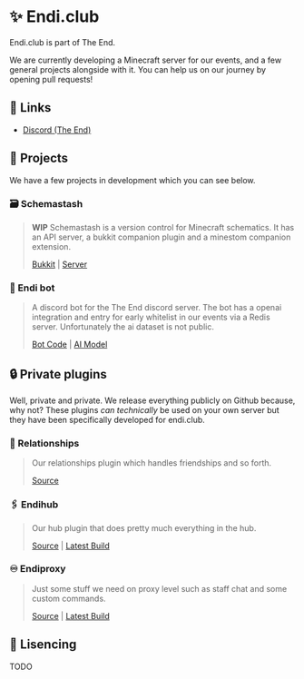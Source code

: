# ✨ Endi.club
Endi.club is part of The End.

We are currently developing a Minecraft server for our events, and a few general projects alongside with it. You can help us on our journey by opening pull requests!

## 🔗 Links
- [Discord (The End)](https://discord.gg/WAMpxA8krU 'Click to open')

## 📂 Projects
We have a few projects in development which you can see below.

### 🗃️ Schemastash
> **__WIP__**
> Schemastash is a version control for Minecraft schematics. It has an API server, a bukkit companion plugin and a minestom companion extension.
>
> [Bukkit](https://github.com/endi-club/schemastash-bukkit) | [Server](https://github.com/endi-club/schemastash-server)
### 🤖 Endi bot
> A discord bot for the The End discord server. The bot has a openai integration and entry for early whitelist in our events via a Redis server. Unfortunately the ai dataset is not public.
> 
> [Bot Code](https://github.com/endi-club/endi-bot) | [AI Model](https://github.com/endi-club/ai-model)


## 🔒 Private plugins
Well, private and private. We release everything publicly on Github because, why not? These plugins *can technically* be used on your own server but they have been specifically developed for endi.club.
### 🤝 Relationships
> Our relationships plugin which handles friendships and so forth.
>
> [Source](https://github.com/endi-club/relationships)
### 🖇️ Endihub
> Our hub plugin that does pretty much everything in the hub.
>
> [Source](https://github.com/endi-club/endihub) | [Latest Build](https://nightly.link/endi-club/Endihub/workflows/maven/main?preview "This uses nighly.link a service that automatically pulls the latest artifact generated by Github Actions. If you would like to not use a Third-party service, manually find the last action ran and download the artifact from there.")
### ♾️ Endiproxy
> Just some stuff we need on proxy level such as staff chat and some custom commands.
>
> [Source](https://github.com/endi-club/endiproxy) | [Latest Build](https://nightly.link/endi-club/Endiproxy/workflows/build/main?preview "This uses nighly.link a service that automatically pulls the latest artifact generated by Github Actions. If you would like to not use a Third-party service, manually find the last action ran and download the artifact from there.")
## 📄 Lisencing
TODO

